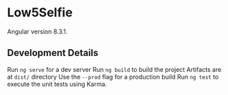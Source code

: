# Low5Selfie

Angular version 8.3.1.

## Development Details

Run `ng serve` for a dev server
Run `ng build` to build the project 
Artifacts are at `dist/` directory
Use the `--prod` flag for a production build
Run `ng test` to execute the unit tests using Karma.